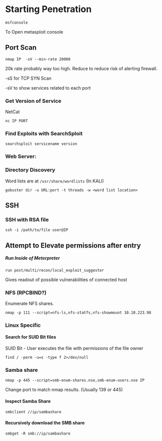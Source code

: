 # Starting Penetration

```msfconsole```

To Open metasploit console

## Port Scan

```nmap IP  -sV --min-rate 20000```

20k rate probably way too high. Reduce to reduce risk of alerting firewall.

-sS for TCP SYN Scan

-sV to show services related to each port


### Get Version of Service

NetCat

```nc IP PORT```


### Find Exploits with SearchSploit

```searchsploit servicename version```

### Web Server:

### Directory Discovery

Word lists are at `/usr/share/wordlists` (In KALI)

```gobuster dir -u URL:port -t threads -w <word list location>```


## SSH

### SSH with RSA file

```ssh -i /path/to/file user@IP```


## Attempt to Elevate permissions after entry

##### Run Inside of Meterpreter

```run post/multi/recon/local_exploit_suggester```

Gives readout of possible vulnerabilities of connected host

### NFS (RPCBIND?)

Enumerate NFS shares.

```nmap -p 111 --script=nfs-ls,nfs-statfs,nfs-showmount 10.10.223.98```


### Linux Specific

#### Search for SUID Bit files

SUID Bit - User executes the file with permissions of the file owner

```find / -perm -u=s -type f 2>/dev/null```



### Samba share

```nmap -p 445 --script=smb-enum-shares.nse,smb-enum-users.nse IP```

Change port to match nmap results. (Usually 139 or 445)


#### Inspect Samba Share

```smbclient //ip/sambashare```


#### Recursively download the SMB share

```smbget -R smb://ip/sambashare```

